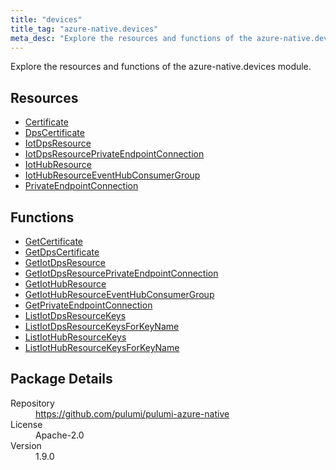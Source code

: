```yaml
---
title: "devices"
title_tag: "azure-native.devices"
meta_desc: "Explore the resources and functions of the azure-native.devices module."
---
```


<!-- WARNING: this file was generated by Pulumi Docs Generator. -->
<!-- Do not edit by hand unless you're certain you know what you are doing! -->

Explore the resources and functions of the azure-native.devices module.

<h2 id="resources">Resources</h2>
<ul class="api">
    <li><a href="certificate" title="Certificate"><span class="symbol resource"></span>Certificate</a></li>
    <li><a href="dpscertificate" title="DpsCertificate"><span class="symbol resource"></span>DpsCertificate</a></li>
    <li><a href="iotdpsresource" title="IotDpsResource"><span class="symbol resource"></span>IotDpsResource</a></li>
    <li><a href="iotdpsresourceprivateendpointconnection" title="IotDpsResourcePrivateEndpointConnection"><span class="symbol resource"></span>IotDpsResourcePrivateEndpointConnection</a></li>
    <li><a href="iothubresource" title="IotHubResource"><span class="symbol resource"></span>IotHubResource</a></li>
    <li><a href="iothubresourceeventhubconsumergroup" title="IotHubResourceEventHubConsumerGroup"><span class="symbol resource"></span>IotHubResourceEventHubConsumerGroup</a></li>
    <li><a href="privateendpointconnection" title="PrivateEndpointConnection"><span class="symbol resource"></span>PrivateEndpointConnection</a></li>
</ul>

<h2 id="functions">Functions</h2>
<ul class="api">
    <li><a href="getcertificate" title="GetCertificate"><span class="symbol function"></span>GetCertificate</a></li>
    <li><a href="getdpscertificate" title="GetDpsCertificate"><span class="symbol function"></span>GetDpsCertificate</a></li>
    <li><a href="getiotdpsresource" title="GetIotDpsResource"><span class="symbol function"></span>GetIotDpsResource</a></li>
    <li><a href="getiotdpsresourceprivateendpointconnection" title="GetIotDpsResourcePrivateEndpointConnection"><span class="symbol function"></span>GetIotDpsResourcePrivateEndpointConnection</a></li>
    <li><a href="getiothubresource" title="GetIotHubResource"><span class="symbol function"></span>GetIotHubResource</a></li>
    <li><a href="getiothubresourceeventhubconsumergroup" title="GetIotHubResourceEventHubConsumerGroup"><span class="symbol function"></span>GetIotHubResourceEventHubConsumerGroup</a></li>
    <li><a href="getprivateendpointconnection" title="GetPrivateEndpointConnection"><span class="symbol function"></span>GetPrivateEndpointConnection</a></li>
    <li><a href="listiotdpsresourcekeys" title="ListIotDpsResourceKeys"><span class="symbol function"></span>ListIotDpsResourceKeys</a></li>
    <li><a href="listiotdpsresourcekeysforkeyname" title="ListIotDpsResourceKeysForKeyName"><span class="symbol function"></span>ListIotDpsResourceKeysForKeyName</a></li>
    <li><a href="listiothubresourcekeys" title="ListIotHubResourceKeys"><span class="symbol function"></span>ListIotHubResourceKeys</a></li>
    <li><a href="listiothubresourcekeysforkeyname" title="ListIotHubResourceKeysForKeyName"><span class="symbol function"></span>ListIotHubResourceKeysForKeyName</a></li>
</ul>

<h2 id="package-details">Package Details</h2>
<dl class="package-details">
	<dt>Repository</dt>
	<dd><a href="https://github.com/pulumi/pulumi-azure-native">https://github.com/pulumi/pulumi-azure-native</a></dd>
	<dt>License</dt>
	<dd>Apache-2.0</dd>
	<dt>Version</dt>
	<dd>1.9.0</dd>
</dl>

